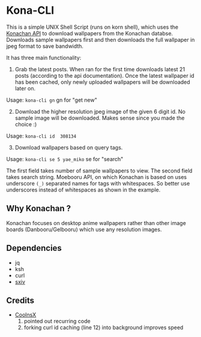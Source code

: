 # Kona-CLI

This is a simple UNIX Shell Script (runs on korn shell), which uses the [Konachan API](https://konachan.com/help/api) to download wallpapers from the Konachan databse. Downloads sample wallpapers first and then downloads the full wallpaper in jpeg format to save bandwidth.

It has three main functionality:

1. Grab the latest posts. When ran for the first time downloads latest 21 posts (according to the api documentation). Once the latest wallpaper id has been cached, only newly uploaded wallpapers will be downloaded later on.

Usage: ```kona-cli gn``` gn for "get new"

2. Download the higher resolution jpeg image of the given 6 digit id. No sample image will be downloaded. Makes sense since you made the choice :)

Usage: ```kona-cli id  308134```

3. Download wallpapers based on query tags.

Usage: ```kona-cli se 5 yae_miko``` se for "search"

The first field takes number of sample wallpapers to view. The second field takes search string. Moebooru API, on which Konachan is based on uses underscore `(_)` separated names for tags with whitespaces. So better use underscores instead of whitespaces as shown in the example.


## Why Konachan ?

Konachan focuses on desktop anime wallpapers rather than other image boards (Danbooru/Gelbooru) which use any resolution images.


## Dependencies

* jq
* ksh
* curl
* [sxiv](https://github.com/bakkeby/sxiv-flexipatch.git)


## Credits

* [CoolnsX](https://github.com/CoolnsX)
    1. pointed out recurring code
    2. forking curl id caching (line 12) into background improves speed
